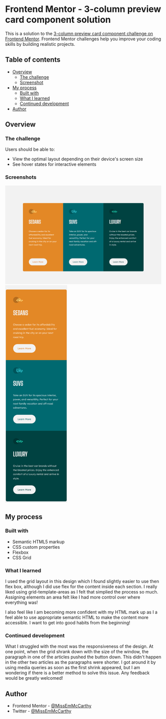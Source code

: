 # Frontend Mentor - 3-column preview card component solution

This is a solution to the [3-column preview card component challenge on Frontend Mentor](https://www.frontendmentor.io/challenges/3column-preview-card-component-pH92eAR2-). Frontend Mentor challenges help you improve your coding skills by building realistic projects. 

## Table of contents

- [Overview](#overview)
  - [The challenge](#the-challenge)
  - [Screenshot](#screenshot)
- [My process](#my-process)
  - [Built with](#built-with)
  - [What I learned](#what-i-learned)
  - [Continued development](#continued-development)
- [Author](#author)

## Overview

### The challenge

Users should be able to:

- View the optimal layout depending on their device's screen size
- See hover states for interactive elements

### Screenshots

![Desktop Screenshot](images/Desktop.png)
<img src="images/Mobile.png" alt="drawing" width="200"/>

## My process

### Built with

- Semantic HTML5 markup
- CSS custom properties
- Flexbox
- CSS Grid

### What I learned

I used the grid layout in this design which I found slightly easier to use then flex box, although I did use flex for the content inside each section. I really liked using grid-template-areas as I felt that simplied the process so much. Assigning elements an area felt like I had more control over where everything was!

I also feel like I am becoming more confident with my HTML mark up as I a feel able to use appropriate semantic HTML to make the content more accessible. I want to get into good habits from the beginning!

### Continued development

What I struggled with the most was the responsiveness of the design. At one point, when the grid shrank down with the size of the window, the paragraph in one of the articles pushed the button down. This didn't happen in the other two articles as the paragraphs were shorter. I got around it by using media queries as soon as the first shrink appeared, but I am wondering if there is a better method to solve this issue. Any feedback would be greatly welcomed!

## Author

- Frontend Mentor - [@MissEmMcCarthy](https://www.frontendmentor.io/profile/MissEmMcCarthy)
- Twitter - [@MissEmMcCarthy](https://twitter.com/MissEmMcCarthy)


